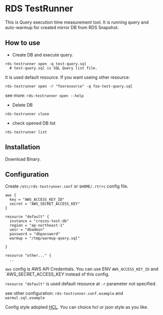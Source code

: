 # RDS TestRunner

This is Query execution time measurement tool.
It is running query and auto-warmup for created mirror DB from RDS Snapshot.

## How to use

* Create DB and execute query.

```
rds-testrunner open -q test-query.sql
  # test-query.sql is SQL Query list file.
```

It is used default resource. If you want useing other resource:

```
rds-testrunner open -r "fooresource" -q foo-test-query.sql
```

see more: `rds-testrunner open --help`


* Delete DB

```
rds-testrunner close
```

* check opened DB list

```
rds-testrunner list
```

## Installation

Download Binary.


## Configuration

Create `/etc/rds-testrunner.conf` or `$HOME/.rtrrc` config file.

```
aws {
  key = "AWS_ACCESS_KEY_ID"
  secret = "AWS_SECRET_ACCESS_KEY"
}

resource "default" {
  instance = "crocos-test-db"
  region = "ap-northeast-1"
  uesr = "dbadmin"
  password = "dbpassword"
  warmup = "/tmp/warmup-query.sql"

}

resource "other..." {
  ..
```

`aws` config is AWS API Credentials. You can use ENV `AWS_ACCESS_KEY_ID` and `AWS_SECRET_ACCESS_KEY instead of this config.

`resource "default"` is used default resource at `-r` parameter not specified.

see other configuration: `rds-testrunner.conf.example` and `warmul.sql.example`


Config style adopted [HCL](https://github.com/hashicorp/hcl).
You can choice hcl or json style as you like.



